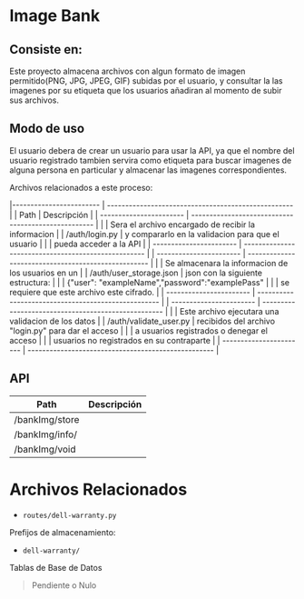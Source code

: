 # Image Bank
## Consiste en:

Este proyecto almacena archivos con algun formato de imagen permitido(PNG, JPG, JPEG, GIF) subidas por el usuario, y consultar la las imagenes por su etiqueta que los usuarios añadiran al momento de subir sus archivos.

## Modo de uso

El usuario debera de crear un usuario para usar la API, ya que el nombre del usuario registrado tambien servira como etiqueta para buscar imagenes de alguna persona en particular y almacenar las imagenes correspondientes.

Archivos relacionados a este proceso:

|------------------------ | --------------------------------------------------- |
| Path                    | Descripción                                         |
| ----------------------- | --------------------------------------------------- |
|                         | Sera el archivo encargado de recibir la informacion |
| /auth/login.py          | y compararlo en la validacion para que el usuario   |
|                         | pueda acceder a la API                              |
| ----------------------- | --------------------------------------------------- |
| ----------------------- | --------------------------------------------------- |
|                         | Se almacenara la informacion de los usuarios en un  |
| /auth/user_storage.json | json con la siguiente estructura:                   |
|                         | {"user": "exampleName","password":"examplePass"     |
|                         | se requiere que este archivo este cifrado.          |
| ----------------------- | --------------------------------------------------- |
| ----------------------- | --------------------------------------------------- |
|                         | Este archivo ejecutara una validacion de los datos  |
| /auth/validate_user.py  | recibidos del archivo "login.py" para dar el acceso |
|                         | a usuarios registrados o denegar el acceso          |
|                         | usuarios no registrados en su contraparte           |
| ----------------------- | --------------------------------------------------- |

## API

| Path                  | Descripción |
| --------------------- | ----------- |
| /bankImg/store           |             |
| /bankImg/info/<id>       |             |
| /bankImg/void            |             |


# Archivos Relacionados

 - `routes/dell-warranty.py`

Prefijos de almacenamiento:

 - `dell-warranty/`

Tablas de Base de Datos

> Pendiente o Nulo
